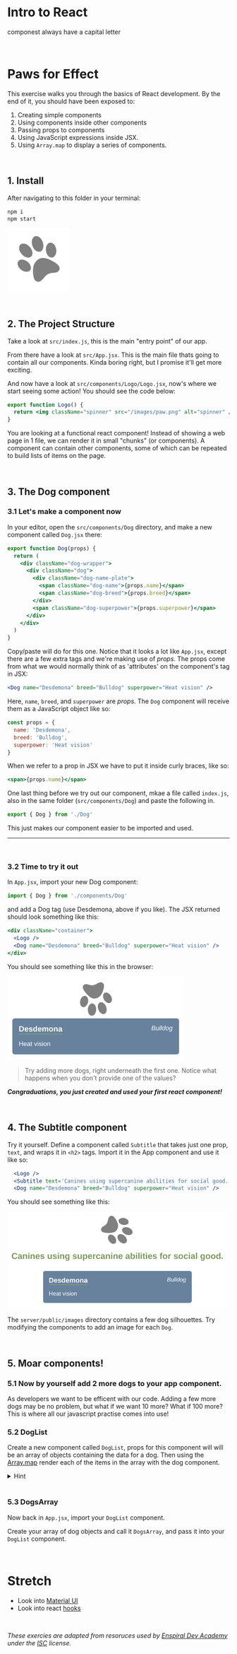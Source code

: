 # Intro to React

componest always have a capital letter

<br />

# Paws for Effect

This exercise walks you through the basics of React development. By the end of it, you should have been exposed to:

1.  Creating simple components
2.  Using components inside other components
3.  Passing props to components
4.  Using JavaScript expressions inside JSX.
5.  Using `Array.map` to display a series of components.

<br />

## 1. Install

After navigating to this folder in your terminal:

```shell
npm i
npm start
```

![Spinning paw](/4-React/public/screenshots/paw.png)

<br />

## 2. The Project Structure

Take a look at `src/index.js`, this is the main "entry point" of our app.

From there have a look at `src/App.jsx`. This is the main file thats going to contain all our components. Kinda boring right, but I promise it'll get more exciting.

And now have a look at `src/components/Logo/Logo.jsx`, now's where we start seeing some action! You should see the code below:

```jsx
export function Logo() {
  return <img className="spinner" src="/images/paw.png" alt="spinner" />
}
```

You are looking at a functional react component! Instead of showing a web page in 1 file, we can render it in small "chunks" (or components). A component can contain other components, some of which can be repeated to build lists of items on the page.

<br />

## 3. The Dog component

### 3.1 Let's make a component now

In your editor, open the `src/components/Dog` directory, and make a new component called `Dog.jsx` there:

```jsx
export function Dog(props) {
  return (
    <div className="dog-wrapper">
      <div className="dog">
        <div className="dog-name-plate">
          <span className="dog-name">{props.name}</span>
          <span className="dog-breed">{props.breed}</span>
        </div>
        <span className="dog-superpower">{props.superpower}</span>
      </div>
    </div>
  )
}
```

Copy/paste will do for this one. Notice that it looks a lot like `App.jsx`, except there are a few extra tags and we're making use of _props_. The props come from what we would normally think of as 'attributes' on the component's tag in JSX:

```jsx
<Dog name="Desdemona" breed="Bulldog" superpower="Heat vision" />
```

Here, `name`, `breed`, and `superpower` are _props_. The `Dog` component will receive them as a JavaScript object like so:

```js
const props = {
  name: 'Desdemona',
  breed: 'Bulldog',
  superpower: 'Heat vision'
}
```

When we refer to a prop in JSX we have to put it inside curly braces, like so:

```jsx
<span>{props.name}</span>
```

One last thing before we try out our component, mkae a file called `index.js`, also in the same folder (`src/components/Dog`) and paste the following in.

```js
export { Dog } from './Dog'
```

This just makes our component easier to be imported and used.

---

<br/>

### 3.2 Time to try it out

In `App.jsx`, import your new Dog component:

```js
import { Dog } from './components/Dog'
```

and add a Dog tag (use Desdemona, above if you like). The JSX returned should look something like this:

```jsx
<div className="container">
  <Logo />
  <Dog name="Desdemona" breed="Bulldog" superpower="Heat vision" />
</div>
```

You should see something like this in the browser:

![A Dog component](/4-React/public/screenshots/dog.png)

> Try adding more dogs, right underneath the first one. Notice what happens when you don't provide one of the values?

**_Congraduations, you just created and used your first react component!_**

<br />

## 4. The Subtitle component

Try it yourself. Define a component called `Subtitle` that takes just one prop, `text`, and wraps it in `<h2>` tags. Import it in the App component and use it like so:

```jsx
  <Logo />
  <Subtitle text='Canines using supercanine abilities for social good.' />
  <Dog name="Desdemona" breed="Bulldog" superpower="Heat vision" />
```

You should see something like this:

![Subtitle component](/4-React/public/screenshots/subtitle.png)

The `server/public/images` directory contains a few dog silhouettes. Try modifying the components to add an image for each `Dog`.

<br />

## 5. Moar components!

### 5.1 Now by yourself add 2 more dogs to your app component.

As developers we want to be efficent with our code. Adding a few more dogs may be no problem, but what if we want 10 more? What if 100 more? This is where all our javascript practise comes into use!

### 5.2 DogList

Create a new component called `DogList`, props for this component will will be an array of objects containing the data for a dog. Then using the [Array.map](https://developer.mozilla.org/en-US/docs/Web/JavaScript/Reference/Global_Objects/Array/map) render each of the items in the array with the dog component.

<details>
<summary>Hint</summary>

Example of array being passed in

```jsx
const array = [
  {
    firstName: 'John',
    lastName: 'Doe'
  },
  {
    firstName: 'Jane',
    lastName: 'Doe'
  }
]
```

Using javascript in the `return` of the function

```jsx
return (
  <>
    {array.map((person) =>
      <Contact firstName={person.firstName} lastName={person.lastName}>
    )}
  <>
)
```

> Note
>
> - The empty angle brackets `<></>` is called a [fragment](https://reactjs.org/docs/fragments.html), it allows group components without adding unnecessary divs
> - After the fragment, the curly brackets `{}` tells the editor that you are now in "javascript land"

 </details>

 <br />

### 5.3 DogsArray

Now back in `App.jsx`, import your `DogList` component.

Create your array of dog objects and call it `DogsArray`, and pass it into your `DogList` component.

<br />

# Stretch

- Look into [Material UI](https://mui.com/material-ui/getting-started/overview/)
- Look into react [hooks](https://reactjs.org/docs/hooks-state.html)

<br/>

_These exercies are adapted from resoruces used by [Enspiral Dev Academy](https://devacademy.co.nz/?gclid=CjwKCAjw4c-ZBhAEEiwAZ105Re-c0454ENn1Hm-4VD-Z0JQEVPt1Ul30ODpbw2m26cHs-oi7_KEtihoCZNEQAvD_BwE) under the [ISC](https://opensource.org/licenses/ISC) license._
